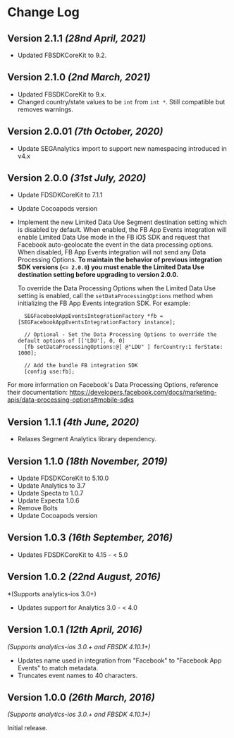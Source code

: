 Change Log
==========
Version 2.1.1 *(28nd April, 2021)*
-------------------------------------------
* Updated FBSDKCoreKit to 9.2.


Version 2.1.0 *(2nd March, 2021)*
-------------------------------------------
* Updated FBSDKCoreKit to 9.x.
* Changed country/state values to be `int` from `int *`.  Still compatible but removes warnings.
 
Version 2.0.01 *(7th October, 2020)*
-------------------------------------------
* Update SEGAnalytics import to support new namespacing introduced in v4.x

Version 2.0.0 *(31st July, 2020)*
-------------------------------------------

* Update FDSDKCoreKit to 7.1.1
* Update Cocoapods version
* Implement the new Limited Data Use Segment destination setting which is disabled by default. When enabled, the FB App Events integration
  will enable Limited Data Use mode in the FB iOS SDK and request that Facebook auto-geolocate the event in the
  data processing options. When disabled, FB App Events integration will not send any Data Processing Options. **To maintain the behavior of previous integration SDK versions (`<= 2.0.0`) you must enable the Limited Data Use destination setting before upgrading to version 2.0.0.**
  
  
  To override the Data Processing Options when the Limited Data Use setting is enabled, call the `setDataProcessingOptions`
  method when initializing the FB App Events integration SDK. For example:
  ```
    SEGFacebookAppEventsIntegrationFactory *fb = [SEGFacebookAppEventsIntegrationFactory instance];

    // Optional - Set the Data Processing Options to override the default options of [['LDU'], 0, 0]
    [fb setDataProcessingOptions:@[ @"LDU" ] forCountry:1 forState: 1000];

    // Add the bundle FB integration SDK
    [config use:fb];
  ```
For more information on Facebook's Data Processing Options, reference their documentation: https://developers.facebook.com/docs/marketing-apis/data-processing-options#mobile-sdks
 

Version 1.1.1 *(4th June, 2020)*
-------------------------------------------

* Relaxes Segment Analytics library dependency.

Version 1.1.0 *(18th November, 2019)*
-------------------------------------------

* Update FDSDKCoreKit to 5.10.0
* Update Analytics to 3.7
* Update Specta to 1.0.7
* Update Expecta 1.0.6
* Remove Bolts
* Update Cocoapods version

Version 1.0.3 *(16th September, 2016)*
-------------------------------------------

* Updates FDSDKCoreKit to 4.15 - < 5.0

Version 1.0.2 *(22nd August, 2016)*
-------------------------------------------
*(Supports analytics-ios 3.0+)

* Updates support for Analytics 3.0 - < 4.0

Version 1.0.1 *(12th April, 2016)*
-------------------------------------------
*(Supports analytics-ios 3.0.+ and FBSDK 4.10.1+)*

* Updates name used in integration from "Facebook" to "Facebook App Events" to match metadata.
* Truncates event names to 40 characters.

Version 1.0.0 *(26th March, 2016)*
-------------------------------------------
*(Supports analytics-ios 3.0.+ and FBSDK 4.10.1+)*

Initial release.
